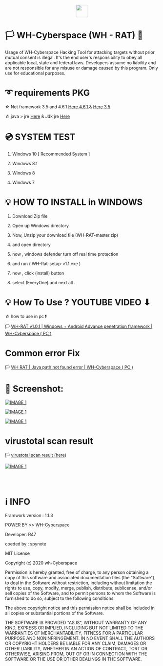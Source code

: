 
<p align="center">
<img src="https://raw.githubusercontent.com/wh-Cyberspace/WH-RAT/master/img/logo.png" height="40"><br>

</p>


# 🏳 WH-Cyberspace (WH - RAT) 🔞
Usage of WH-Cyberspace Hacking Tool for attacking targets without prior mutual  consent is illegal. It's the end user's responsibility to obey all applicable local, state and federal laws. Developers assume no liability and are not responsible for any misuse or damage caused by this program. Only use for educational purposes. 



# ➰ requirements PKG

☆ Net framework 3.5 and 4.6.1 [Here  4.6.1 ]( https://dotnet.microsoft.com/download/dotnet-framework/net461 "Net framework 4.6.1 ")  &  [Here  3.5 ]( https://www.microsoft.com/en-us/download/confirmation.aspx?id=21 "Net framework 3.5 ")

☆ java >  jre [Here]( https://www.oracle.com/java/technologies/javase-jre8-downloads.html?fbclid=IwAR22d1RWiauPFfB1Ei2B-ryUT4tBJGpHQLbimDn07nre2rAkyjHoaORZ4x8 " JAVA JRE")
&
Jdk jre [Here]( https://www.oracle.com/java/technologies/javase-jdk13-downloads.html?fbclid=IwAR0jOc6il8x_8Y4EElSQdUvPoWNxFYFQ3mXZW79XindadrltxpyMKFUGK9s " JAVA JDK")


# 💿 SYSTEM TEST
1. Windows 10   [ Recommended System ]  

2. Windows 8.1

3. Windows 8

4. Windows 7



# 💡 HOW TO INSTALL in WINDOWS

1. Download Zip file 

2. Open up Windows directory

3. Now, Unzip your download file (WH-RAT-master.zip) 

4. and open directory

5. now , windows defender turn off real time protection

6. and run ( WH-Rat-setup-v1.1.exe )
 
7. now , click (install) button

8. select (EveryOne) and next all .





# 💡 How To Use ? YOUTUBE VIDEO ⬇ 
 
 
 


 ☆ how to use in pc ⏬
 
🏳 [WH-RAT v1.0.1 | Windows + Android Advance penetration framework | WH-Cyberspace ( PC )]( https://www.youtube.com/watch?v=1DmdlfA8O_8 "WH RAT | Java path not found error | WH-Cyberspace ( PC ) ") 



# Common error Fix

🏳 [WH RAT | Java path not found error | WH-Cyberspace ( PC )]( https://www.youtube.com/watch?v=YyVouOv91k0&feature=youtu.be "WH RAT | Java path not found error | WH-Cyberspace ( PC ) ") 



# 🌌 Screenshot:



[![IMAGE 1](https://raw.githubusercontent.com/wh-Cyberspace/WH-RAT/master/img/wrat1.png)](https://www.youtube.com/channel/UCj6ekUzjItnjP6T7I9r1WMA?sub_confirmation=1 "WH-RAT v1.0.1 | Windows + Android Advance penetration framework | WH-Cyberspace ( PC )")

[![IMAGE 1](https://raw.githubusercontent.com/wh-Cyberspace/WH-RAT/master/img/wrat2.png)](https://www.youtube.com/channel/UCj6ekUzjItnjP6T7I9r1WMA?sub_confirmation=1 "WH-RAT v1.0.1 | Windows + Android Advance penetration framework | WH-Cyberspace ( PC )")

[![IMAGE 1](https://raw.githubusercontent.com/wh-Cyberspace/WH-RAT/master/img/whrat4.png)](https://www.youtube.com/channel/UCj6ekUzjItnjP6T7I9r1WMA?sub_confirmation=1 "WH-RAT v1.0.1 | Windows + Android Advance penetration framework | WH-Cyberspace ( PC )")

# virustotal scan result

🏳 [virustotal scan result (here)]( https://www.virustotal.com/gui/file/236c24a09ac611ca5b4d7b7ca20c28f4689923afd790423f6e314f46f13b9977/detection "Click and see the info ")

[![IMAGE 1](
https://raw.githubusercontent.com/wh-Cyberspace/WH-RAT/master/img/VirusTotal.png)](https://www.virustotal.com/gui/file/236c24a09ac611ca5b4d7b7ca20c28f4689923afd790423f6e314f46f13b9977/detection "[virustotal scan result")

<br /><br />

# ℹ INFO
Framwork version : 1.1.3 

POWER BY >> WH-Cyberspace  

Developer: R47

coeded by : spynote

MIT License

Copyright (c) 2020 wh-Cyberspace

Permission is hereby granted, free of charge, to any person obtaining a copy
of this software and associated documentation files (the "Software"), to deal
in the Software without restriction, including without limitation the rights
to use, copy, modify, merge, publish, distribute, sublicense, and/or sell
copies of the Software, and to permit persons to whom the Software is
furnished to do so, subject to the following conditions:

The above copyright notice and this permission notice shall be included in all
copies or substantial portions of the Software.

THE SOFTWARE IS PROVIDED "AS IS", WITHOUT WARRANTY OF ANY KIND, EXPRESS OR
IMPLIED, INCLUDING BUT NOT LIMITED TO THE WARRANTIES OF MERCHANTABILITY,
FITNESS FOR A PARTICULAR PURPOSE AND NONINFRINGEMENT. IN NO EVENT SHALL THE
AUTHORS OR COPYRIGHT HOLDERS BE LIABLE FOR ANY CLAIM, DAMAGES OR OTHER
LIABILITY, WHETHER IN AN ACTION OF CONTRACT, TORT OR OTHERWISE, ARISING FROM,
OUT OF OR IN CONNECTION WITH THE SOFTWARE OR THE USE OR OTHER DEALINGS IN THE
SOFTWARE.
